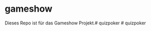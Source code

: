 # gameshow

Dieses Repo ist für das Gameshow Projekt.#   q u i z p o k e r  
 #   q u i z p o k e r  
 